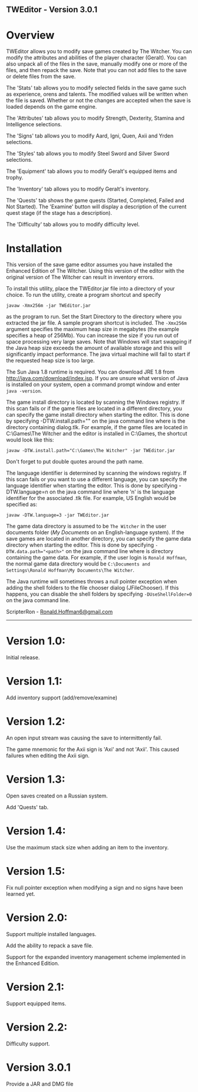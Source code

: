 TWEditor - Version 3.0.1
------------------------

Overview
========

TWEditor allows you to modify save games created by The Witcher.  You can modify the attributes and abilities of the player character (Geralt). You can also unpack all of the files in the save, manually modify one or more of the files, and then repack the save.  Note that you can not add files to the save or delete files from the save.

The 'Stats' tab allows you to modify selected fields in the save game such as experience, orens and talents.  The modified values will be written when the file is saved.  Whether or not the changes are accepted when the save is loaded depends on the game engine.

The 'Attributes' tab allows you to modify Strength, Dexterity, Stamina and Intelligence selections.

The 'Signs' tab allows you to modify Aard, Igni, Quen, Axii and Yrden selections.

The 'Styles' tab allows you to modify Steel Sword and Silver Sword selections.

The 'Equipment' tab allows you to modify Geralt's equipped items and trophy.

The 'Inventory' tab allows you to modify Geralt's inventory.

The 'Quests' tab shows the game quests (Started, Completed, Failed and Not Started).  The 'Examine' button will display a description of the current quest stage (if the stage has a description).

The 'Difficulty' tab allows you to modify difficulty level.

Installation
============

This version of the save game editor assumes you have installed the Enhanced Edition of The Witcher.  Using this version of the editor with the original version of The Witcher can result in inventory errors.

To install this utility, place the TWEditor.jar file into a directory of your choice.  To run the utility, create a program shortcut and specify 

  `javaw -Xmx256m -jar TWEditor.jar`

as the program to run.  Set the Start Directory to the directory where you extracted the jar file.  A sample program shortcut is included.  The `-Xmx256m` argument specifies the maximum heap size in megabytes (the example specifies a heap of 256Mb).  You can increase the size if you run out of space processing very large saves.  Note that Windows will start swapping if the Java heap size exceeds the amount of available storage and this will significantly impact performance.  The java virtual machine will fail to start if the requested heap size is too large.

The Sun Java 1.8 runtime is required.  You can download JRE 1.8 from http://java.com/download/index.jsp.  If you are unsure what version of Java is installed on your system, open a command prompt window and enter `java -version`.

The game install directory is located by scanning the Windows registry.  If this scan fails or if the game files are located in a different directory, you can specify the game install directory when starting the editor.  This is done by specifying -DTW.install.path="<path>" on the java command line where <path> is the directory containing dialog.tlk.  For example, if the game files are located in C:\Games\The Witcher and the editor is installed in C:\Games, the shortcut would look like this:

  `javaw -DTW.install.path="C:\Games\The Witcher" -jar TWEditor.jar`

Don't forget to put double quotes around the path name.

The language identifier is determined by scanning the windows registry.  If this scan fails or you want to use a different language, you can specify the language identifier when starting the editor.  This is done by specifying -DTW.language=n on the java command line where 'n' is the language identifier for the associated .tlk file.  For example, US English would be specified as:

  `javaw -DTW.language=3 -jar TWEditor.jar`

The game data directory is assumed to be `The Witcher` in the user documents folder (*My Documents* on an English-language system).  If the save games are located in another directory, you can specify the game data directory when starting the editor.  This is done by specifying `-DTW.data.path="<path>"` on the java command line where <path> is directory containing the game data.  For example, if the user login is `Ronald Hoffman`, the normal game data directory would be `C:\Documents and Settings\Ronald Hoffman\My Documents\The Witcher`.

The Java runtime will sometimes throws a null pointer exception when adding the shell folders to the file chooser dialog (JFileChooser).  If this happens, you can disable the shell folders by specifying `-DUseShellFolder=0` on the java command line.

ScripterRon - Ronald.Hoffman6@gmail.com

--------------------------------------------------

Version 1.0:
============
Initial release.


Version 1.1:
============
Add inventory support (add/remove/examine)


Version 1.2:
============
An open input stream was causing the save to intermittently fail.

The game mnemonic for the Axii sign is 'Axi' and not 'Axii'.  This caused failures when editing the Axii sign.


Version 1.3:
============
Open saves created on a Russian system.

Add 'Quests' tab.


Version 1.4:
============
Use the maximum stack size when adding an item to the inventory.


Version 1.5:
============
Fix null pointer exception when modifying a sign and no signs have been learned yet.


Version 2.0:
============
Support multiple installed languages.

Add the ability to repack a save file.

Support for the expanded inventory management scheme implemented in the Enhanced Edition.


Version 2.1:
============
Support equipped items.

Version 2.2:
============
Difficulty support.

Version 3.0.1
=============
Provide a JAR and DMG file
